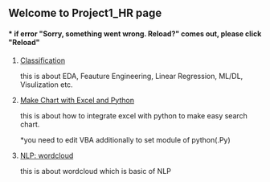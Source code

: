 ## Welcome to Project1_HR page

####  * if error "Sorry, something went wrong. Reload?" comes out, please click "Reload"

1. [Classification](https://github.com/tododata101/tododata101.github.io/blob/master/pythoncode/Project1_HR/Classification.ipynb) 

    this is about EDA, Feauture Engineering, Linear Regression, ML/DL, Visulization etc.
    
2. [Make Chart with Excel and Python](https://github.com/tododata101/tododata101.github.io/blob/master/pythoncode/Project1_HR/SearchChart.py)

    this is about how to integrate excel with python to make easy search chart.
   
    *you need to edit VBA additionally to set module of python(.Py)
    
3. [NLP: wordcloud](https://github.com/tododata101/tododata101.github.io/blob/master/pythoncode/Project1_HR/NLP_by_interview.ipynb)

    this is about wordcloud which is basic of NLP
